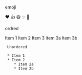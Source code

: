 	
  emoji
  
  :heart:
	:+1:
	:smile:
  :sparkles:
	:tada:
  
   ordred
   
   Item 1
   Item 2
   Item 3
     Item 3a
     Item 3b
     
     Unordered
     
     * Item 1
     * Item 2
        * Item 2a
        * Item 2b


